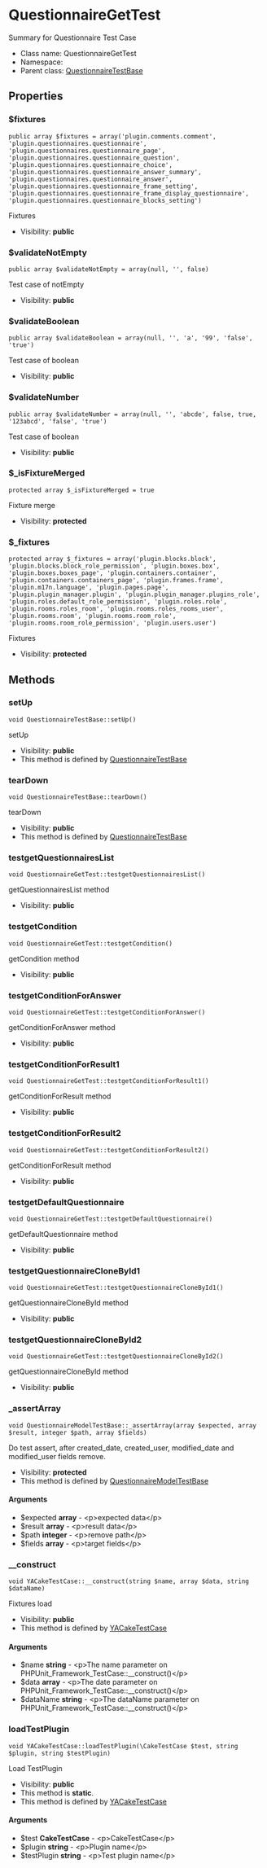 QuestionnaireGetTest
===============

Summary for Questionnaire Test Case




* Class name: QuestionnaireGetTest
* Namespace: 
* Parent class: [QuestionnaireTestBase](QuestionnaireTestBase.md)





Properties
----------


### $fixtures

    public array $fixtures = array('plugin.comments.comment', 'plugin.questionnaires.questionnaire', 'plugin.questionnaires.questionnaire_page', 'plugin.questionnaires.questionnaire_question', 'plugin.questionnaires.questionnaire_choice', 'plugin.questionnaires.questionnaire_answer_summary', 'plugin.questionnaires.questionnaire_answer', 'plugin.questionnaires.questionnaire_frame_setting', 'plugin.questionnaires.questionnaire_frame_display_questionnaire', 'plugin.questionnaires.questionnaire_blocks_setting')

Fixtures



* Visibility: **public**


### $validateNotEmpty

    public array $validateNotEmpty = array(null, '', false)

Test case of notEmpty



* Visibility: **public**


### $validateBoolean

    public array $validateBoolean = array(null, '', 'a', '99', 'false', 'true')

Test case of boolean



* Visibility: **public**


### $validateNumber

    public array $validateNumber = array(null, '', 'abcde', false, true, '123abcd', 'false', 'true')

Test case of boolean



* Visibility: **public**


### $_isFixtureMerged

    protected array $_isFixtureMerged = true

Fixture merge



* Visibility: **protected**


### $_fixtures

    protected array $_fixtures = array('plugin.blocks.block', 'plugin.blocks.block_role_permission', 'plugin.boxes.box', 'plugin.boxes.boxes_page', 'plugin.containers.container', 'plugin.containers.containers_page', 'plugin.frames.frame', 'plugin.m17n.language', 'plugin.pages.page', 'plugin.plugin_manager.plugin', 'plugin.plugin_manager.plugins_role', 'plugin.roles.default_role_permission', 'plugin.roles.role', 'plugin.rooms.roles_room', 'plugin.rooms.roles_rooms_user', 'plugin.rooms.room', 'plugin.rooms.room_role', 'plugin.rooms.room_role_permission', 'plugin.users.user')

Fixtures



* Visibility: **protected**


Methods
-------


### setUp

    void QuestionnaireTestBase::setUp()

setUp



* Visibility: **public**
* This method is defined by [QuestionnaireTestBase](QuestionnaireTestBase.md)




### tearDown

    void QuestionnaireTestBase::tearDown()

tearDown



* Visibility: **public**
* This method is defined by [QuestionnaireTestBase](QuestionnaireTestBase.md)




### testgetQuestionnairesList

    void QuestionnaireGetTest::testgetQuestionnairesList()

getQuestionnairesList method



* Visibility: **public**




### testgetCondition

    void QuestionnaireGetTest::testgetCondition()

getCondition method



* Visibility: **public**




### testgetConditionForAnswer

    void QuestionnaireGetTest::testgetConditionForAnswer()

getConditionForAnswer method



* Visibility: **public**




### testgetConditionForResult1

    void QuestionnaireGetTest::testgetConditionForResult1()

getConditionForResult method



* Visibility: **public**




### testgetConditionForResult2

    void QuestionnaireGetTest::testgetConditionForResult2()

getConditionForResult method



* Visibility: **public**




### testgetDefaultQuestionnaire

    void QuestionnaireGetTest::testgetDefaultQuestionnaire()

getDefaultQuestionnaire method



* Visibility: **public**




### testgetQuestionnaireCloneById1

    void QuestionnaireGetTest::testgetQuestionnaireCloneById1()

getQuestionnaireCloneById method



* Visibility: **public**




### testgetQuestionnaireCloneById2

    void QuestionnaireGetTest::testgetQuestionnaireCloneById2()

getQuestionnaireCloneById method



* Visibility: **public**




### _assertArray

    void QuestionnaireModelTestBase::_assertArray(array $expected, array $result, integer $path, array $fields)

Do test assert, after created_date, created_user, modified_date and modified_user fields remove.



* Visibility: **protected**
* This method is defined by [QuestionnaireModelTestBase](QuestionnaireModelTestBase.md)


#### Arguments
* $expected **array** - &lt;p&gt;expected data&lt;/p&gt;
* $result **array** - &lt;p&gt;result data&lt;/p&gt;
* $path **integer** - &lt;p&gt;remove path&lt;/p&gt;
* $fields **array** - &lt;p&gt;target fields&lt;/p&gt;



### __construct

    void YACakeTestCase::__construct(string $name, array $data, string $dataName)

Fixtures load



* Visibility: **public**
* This method is defined by [YACakeTestCase](YACakeTestCase.md)


#### Arguments
* $name **string** - &lt;p&gt;The name parameter on PHPUnit_Framework_TestCase::__construct()&lt;/p&gt;
* $data **array** - &lt;p&gt;The date parameter on PHPUnit_Framework_TestCase::__construct()&lt;/p&gt;
* $dataName **string** - &lt;p&gt;The dataName parameter on PHPUnit_Framework_TestCase::__construct()&lt;/p&gt;



### loadTestPlugin

    void YACakeTestCase::loadTestPlugin(\CakeTestCase $test, string $plugin, string $testPlugin)

Load TestPlugin



* Visibility: **public**
* This method is **static**.
* This method is defined by [YACakeTestCase](YACakeTestCase.md)


#### Arguments
* $test **CakeTestCase** - &lt;p&gt;CakeTestCase&lt;/p&gt;
* $plugin **string** - &lt;p&gt;Plugin name&lt;/p&gt;
* $testPlugin **string** - &lt;p&gt;Test plugin name&lt;/p&gt;


